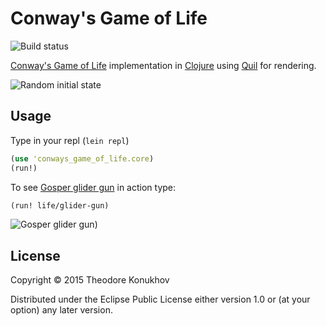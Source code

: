 # Conway's Game of Life

![Build status](https://travis-ci.org/konukhov/game_of_life.svg)

[Conway's Game of Life](http://en.wikipedia.org/wiki/Conway%27s_Game_of_Life) implementation in [Clojure](http://clojure.org) using [Quil](https://github.com/quil/quil) for rendering.

![Random initial state](http://zippy.gfycat.com/QuarrelsomeThatBirdofparadise.gif)

## Usage
Type in your repl (`lein repl`)

```clojure
(use 'conways_game_of_life.core)
(run!)
```

To see [Gosper glider gun](http://www.conwaylife.com/wiki/Gosper_glider_gun) in action type:

```clojure
(run! life/glider-gun)
```

![Gosper glider gun](http://zippy.gfycat.com/AgreeableHeavyCob.gif))

## License

Copyright © 2015 Theodore Konukhov

Distributed under the Eclipse Public License either version 1.0 or (at
your option) any later version.
